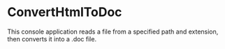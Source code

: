 # ConvertHtmlToDoc
This console application reads a file from a specified path and extension, then converts it into a .doc file.

